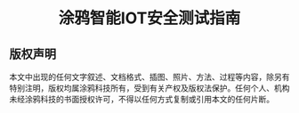 # <center>涂鸦智能IOT安全测试指南 </center>  
  
  
    
      
      
## 版权声明
本文中出现的任何文字叙述、文档格式、插图、照片、方法、过程等内容，除另有特别注明，版权均属涂鸦科技所有，受到有关产权及版权法保护。任何个人、机构未经涂鸦科技的书面授权许可，不得以任何方式复制或引用本文的任何片断。
